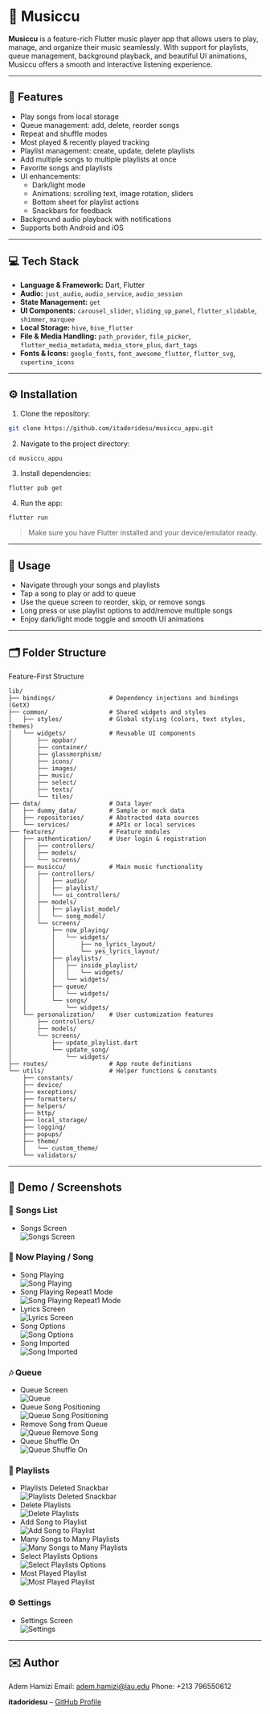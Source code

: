 # 🎵 Musiccu

**Musiccu** is a feature-rich Flutter music player app that allows users to play, manage, and organize their music seamlessly. With support for playlists, queue management, background playback, and beautiful UI animations, Musiccu offers a smooth and interactive listening experience.

---

## 🌟 Features

* Play songs from local storage
* Queue management: add, delete, reorder songs
* Repeat and shuffle modes
* Most played & recently played tracking
* Playlist management: create, update, delete playlists
* Add multiple songs to multiple playlists at once
* Favorite songs and playlists
* UI enhancements:
  * Dark/light mode
  * Animations: scrolling text, image rotation, sliders
  * Bottom sheet for playlist actions
  * Snackbars for feedback
* Background audio playback with notifications
* Supports both Android and iOS

---

## 💻 Tech Stack

* **Language & Framework:** Dart, Flutter
* **Audio:** `just_audio`, `audio_service`, `audio_session`
* **State Management:** `get`
* **UI Components:** `carousel_slider`, `sliding_up_panel`, `flutter_slidable`, `shimmer`, `marquee`
* **Local Storage:** `hive`, `hive_flutter`
* **File & Media Handling:** `path_provider`, `file_picker`, `flutter_media_metadata`, `media_store_plus`, `dart_tags`
* **Fonts & Icons:** `google_fonts`, `font_awesome_flutter`, `flutter_svg`, `cupertino_icons`

---

## ⚙️ Installation

1. Clone the repository:

```bash
git clone https://github.com/itadoridesu/musiccu_appu.git
````

2. Navigate to the project directory:

```
cd musiccu_appu
```

3. Install dependencies:

```
flutter pub get
```

4. Run the app:

```
flutter run
```

> Make sure you have Flutter installed and your device/emulator ready.

---

## 🎨 Usage

* Navigate through your songs and playlists
* Tap a song to play or add to queue
* Use the queue screen to reorder, skip, or remove songs
* Long press or use playlist options to add/remove multiple songs
* Enjoy dark/light mode toggle and smooth UI animations

---

## 🗂 Folder Structure

Feature-First Structure

```
lib/
├── bindings/               # Dependency injections and bindings (GetX)
├── common/                 # Shared widgets and styles
│   ├── styles/             # Global styling (colors, text styles, themes)
│   └── widgets/            # Reusable UI components
│       ├── appbar/
│       ├── container/
│       ├── glassmorphism/
│       ├── icons/
│       ├── images/
│       ├── music/
│       ├── select/
│       ├── texts/
│       └── tiles/
├── data/                   # Data layer
│   ├── dummy_data/         # Sample or mock data
│   ├── repositories/       # Abstracted data sources
│   └── services/           # APIs or local services
├── features/               # Feature modules
│   ├── authentication/     # User login & registration
│   │   ├── controllers/
│   │   ├── models/
│   │   └── screens/
│   ├── musiccu/            # Main music functionality
│   │   ├── controllers/
│   │   │   ├── audio/
│   │   │   ├── playlist/
│   │   │   └── ui_controllers/
│   │   ├── models/
│   │   │   ├── playlist_model/
│   │   │   └── song_model/
│   │   └── screens/
│   │       ├── now_playing/
│   │       │   └── widgets/
│   │       │       ├── no_lyrics_layout/
│   │       │       └── yes_lyrics_layout/
│   │       ├── playlists/
│   │       │   ├── inside_playlist/
│   │       │   │   └── widgets/
│   │       │   └── widgets/
│   │       ├── queue/
│   │       │   └── widgets/
│   │       └── songs/
│   │           └── widgets/
│   └── personalization/    # User customization features
│       ├── controllers/
│       ├── models/
│       └── screens/
│           ├── update_playlist.dart
│           └── update_song/
│               └── widgets/
├── routes/                 # App route definitions
└── utils/                  # Helper functions & constants
    ├── constants/
    ├── device/
    ├── exceptions/
    ├── formatters/
    ├── helpers/
    ├── http/
    ├── local_storage/
    ├── logging/
    ├── popups/
    ├── theme/
    │   └── custom_theme/
    └── validators/
```

---

## 📸 Demo / Screenshots

### 📃 Songs List

* Songs Screen  
  ![Songs Screen](screenshots/songs-screen.jpg)

### 🎤 Now Playing / Song

* Song Playing  
  ![Song Playing](screenshots/song-playing.jpg)
* Song Playing Repeat1 Mode  
  ![Song Playing Repeat1 Mode](screenshots/song-playing-repeat1-mode.jpg)
* Lyrics Screen  
  ![Lyrics Screen](screenshots/lyrics-screen.jpg)
* Song Options  
  ![Song Options](screenshots/song-options.jpg)
* Song Imported  
  ![Song Imported](screenshots/song-imported.jpg)

### 🎶 Queue

* Queue Screen  
  ![Queue](screenshots/queue.jpg)
* Queue Song Positioning  
  ![Queue Song Positioning](screenshots/queue-song-positioning.jpg)
* Remove Song from Queue  
  ![Queue Remove Song](screenshots/queue-remove-song.jpg)
* Queue Shuffle On  
  ![Queue Shuffle On](screenshots/queue-shuffl-on.jpg)

### 🎵 Playlists

* Playlists Deleted Snackbar  
  ![Playlists Deleted Snackbar](screenshots/playlists-deleted-snackbar.jpg)
* Delete Playlists  
  ![Delete Playlists](screenshots/delete-playlists.jpg)
* Add Song to Playlist  
  ![Add Song to Playlist](screenshots/add-song-to-playlist.jpg)
* Many Songs to Many Playlists  
  ![Many Songs to Many Playlists](screenshots/many-songs-to-many-playlists.jpg)
* Select Playlists Options  
  ![Select Playlists Options](screenshots/select-playlists-options.jpg)
* Most Played Playlist  
  ![Most Played Playlist](screenshots/mostplayed-playlist.jpg)

### ⚙️ Settings

* Settings Screen  
  ![Settings](screenshots/settings.jpg)

---

## ✉️ Author

Adem Hamizi
Email: [adem.hamizi@lau.edu](mailto:adem.hamizi@lau.edu)
Phone: +213 796550612

**itadoridesu** – [GitHub Profile](https://github.com/itadoridesu)
